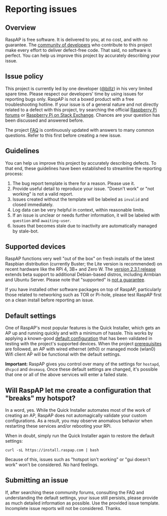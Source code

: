 # Reporting issues

## Overview
RaspAP is free software. It is delivered to you, at no cost, and with no guarantee. The [community of developers](https://github.com/billz/raspap/graphs/contributors) who contribute to this project make every effort to deliver defect-free code. That said, no software is perfect. You can help us improve this project by accurately describing your issue.

## Issue policy
This project is currently led by one developer ([@billz](https://github.com/billz)) in his very limited spare time. Please respect our developers' time by using issues for reporting bugs only. RaspAP is not a boxed product with a free troubleshooting hotline. If your issue is of a general nature and not directly related to a defect with this project, try searching the official [Raspberry Pi forums](https://www.raspberrypi.org/forums/) or [Raspberry Pi on Stack Exchange](https://raspberrypi.stackexchange.com/). Chances are your question has been discussed and answered before. 

The project [FAQ](/faq/) is continuously updated with answers to many common questions. Refer to this first before creating a new issue. 

## Guidelines
You can help us improve this project by accurately describing defects. To that end, these guidelines have been established to streamline the reporting process: 

1. The bug report template is there for a reason. Please use it.
2. Provide useful detail to reproduce your issue. "Doesn't work" or "not working" is not a valid report.
3. Issues created without the template will be labeled as `invalid` and closed immediately.
4. Log data can be very helpful in context, within reasonable limits.
5. If an issue is unclear or needs further information, it will be labeled with `question` and `awaiting-user`.
6. Issues that becomes stale due to inactivity are automatically managed by stale-bot.

## Supported devices 
RaspAP functions very well "out of the box" on fresh installs of the latest Raspbian distribution (currently Buster; the Lite version is recommended) on recent hardware like the RPi 4, 3B+ and Zero W. The [version 2.3.1 release](https://github.com/billz/raspap/releases/tag/2.3.1) extends beta support to additional Debian-based distros, including Armbian and Ubuntu Server. Please note that "supported" is [not a guarantee](/#compatible-operating-systems).

If you have installed other software packages on top of RaspAP, particularly those related to networking such as TOR or Pi-hole, please test RaspAP first on a clean install before reporting an issue.

## Default settings
One of RaspAP's most popular features is the Quick Installer, which gets an AP up and running quickly and with a minimum of hassle. This works by applying a known-good [default configuration](/defaults/) that has been validated in testing with the project's supported devices. When the project [prerequisites](/#quick-start) are followed, an AP with wired ethernet (eth0) or managed mode (wlan0) Wifi client AP will be functional with the default settings.

**Important:** RaspAP gives you control over many of the settings for `hostapd`, `dhcpcd` and `dnsmasq`. Once these default settings are changed, it's possible that one or all of the above services will enter a failed state. 

## Will RaspAP let me create a configuration that "breaks" my hotspot?
In a word, yes. While the Quick Installer automates most of the work of creating an AP, RaspAP does not automagically validate your custom configurations. As a result, you may observe anomalous behavior when restarting these services and/or rebooting your RPi.

When in doubt, simply run the Quick Installer again to restore the default settings:
```
curl -sL https://install.raspap.com | bash
```
Because of this, issues such as "hotspot isn't working" or "gui doesn't work" won't be considered. No hard feelings. 

## Submitting an issue
If, after searching these community forums, consulting the FAQ and understanding the default settings, your issue still persists, please provide as much detailed information as possible. Use the provided issue template. Incomplete issue reports will not be considered. 
Thanks.


